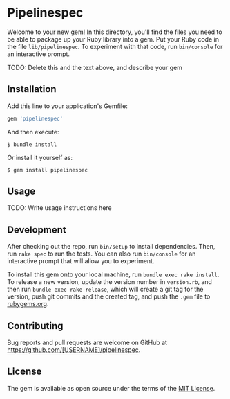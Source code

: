 # Pipelinespec

Welcome to your new gem! In this directory, you'll find the files you need to be able to package up your Ruby library into a gem. Put your Ruby code in the file `lib/pipelinespec`. To experiment with that code, run `bin/console` for an interactive prompt.

TODO: Delete this and the text above, and describe your gem

## Installation

Add this line to your application's Gemfile:

```ruby
gem 'pipelinespec'
```

And then execute:

    $ bundle install

Or install it yourself as:

    $ gem install pipelinespec

## Usage

TODO: Write usage instructions here

## Development

After checking out the repo, run `bin/setup` to install dependencies. Then, run `rake spec` to run the tests. You can also run `bin/console` for an interactive prompt that will allow you to experiment.

To install this gem onto your local machine, run `bundle exec rake install`. To release a new version, update the version number in `version.rb`, and then run `bundle exec rake release`, which will create a git tag for the version, push git commits and the created tag, and push the `.gem` file to [rubygems.org](https://rubygems.org).

## Contributing

Bug reports and pull requests are welcome on GitHub at https://github.com/[USERNAME]/pipelinespec.

## License

The gem is available as open source under the terms of the [MIT License](https://opensource.org/licenses/MIT).
